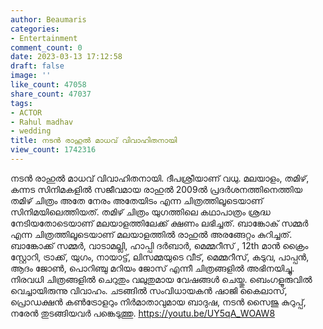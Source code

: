 ```yaml
---
author: Beaumaris
categories:
- Entertainment
comment_count: 0
date: 2023-03-13 17:12:58
draft: false
image: ''
like_count: 47058
share_count: 47037
tags:
- ACTOR
- Rahul madhav
- wedding
title: നടൻ രാഹുൽ മാധവ് വിവാഹിതനായി
view_count: 1742316
---
```


നടൻ രാഹുൽ മാധവ് വിവാഹിതനായി. ദീപശ്രീയാണ് വധു. മലയാളം, തമിഴ്, കന്നട സിനിമകളിൽ സജീവമായ രാഹുൽ 2009ല്‍ പ്രദര്‍ശനത്തിനെത്തിയ തമിഴ് ചിത്രം അതേ നേരം അതേയിടം എന്ന ചിത്രത്തിലൂടെയാണ് സിനിമയിലെത്തിയത്. തമിഴ് ചിത്രം യുഗത്തിലെ കഥാപാത്രം ശ്രദ്ധ നേടിയതോടെയാണ് മലയാളത്തിലേക്ക് ക്ഷണം ലഭിച്ചത്. ബാങ്കോക് സമ്മർ എന്ന ചിത്രത്തിലൂടെയാണ് മലയാളത്തിൽ രാഹുൽ അരങ്ങേറ്റം കുറിച്ചത്. ബാങ്കോക്ക് സമ്മര്‍, വാടാമല്ലി, ഹാപ്പി ദര്‍ബാര്‍, മെമ്മറീസ് , 12th മാൻ ക്രൈം സ്റ്റോറി, ട്രാക്ക്, യുഗം, നായാട്ട്, ലിസമ്മയുടെ വീട്, മെമ്മറീസ്, കടുവ, പാപ്പന്‍, ആദം ജോണ്‍, പൊറിഞ്ചു മറിയം ജോസ് എന്നീ ചിത്രങ്ങളില്‍ അഭിനയിച്ചു. നിരവധി ചിത്രങ്ങളില്‍ ചെറുതും വലുതുമായ വേഷങ്ങള്‍ ചെയ്തു. ബെംഗളൂരുവില്‍ വെച്ചായിരുന്നു വിവാഹം. ചടങ്ങില്‍ സംവിധായകന്‍ ഷാജി കൈലാസ്, പ്രൊഡക്ഷന്‍ കണ്‍ട്രോളറും നിര്‍മാതാവുമായ ബാദുഷ, നടന്‍ സൈജു കുറുപ്പ്, നരേന്‍ തുടങ്ങിയവര്‍ പങ്കെടുത്തു. https://youtu.be/UY5qA_WOAW8
